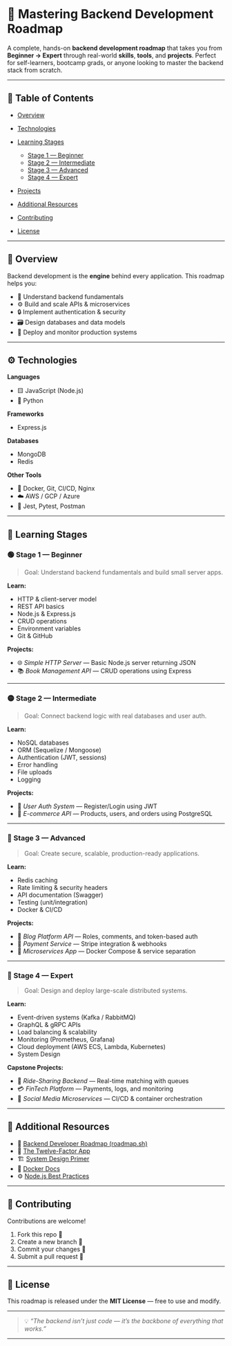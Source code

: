# 🚀 Mastering Backend Development Roadmap

A complete, hands-on **backend development roadmap** that takes you from **Beginner → Expert** through real-world **skills**, **tools**, and **projects**.
Perfect for self-learners, bootcamp grads, or anyone looking to master the backend stack from scratch.

---

## 🧭 Table of Contents

* [Overview](#-overview)
* [Technologies](#-technologies)
* [Learning Stages](#-learning-stages)

  * [Stage 1 — Beginner](#-stage-1--beginner)
  * [Stage 2 — Intermediate](#-stage-2--intermediate)
  * [Stage 3 — Advanced](#-stage-3--advanced)
  * [Stage 4 — Expert](#-stage-4--expert)
* [Projects](#-projects)
* [Additional Resources](#-additional-resources)
* [Contributing](#-contributing)
* [License](#-license)

---

## 🧩 Overview

Backend development is the **engine** behind every application.
This roadmap helps you:

* 🧠 Understand backend fundamentals
* ⚙️ Build and scale APIs & microservices
* 🔒 Implement authentication & security
* 🗃️ Design databases and data models
* 🚀 Deploy and monitor production systems

---

## ⚙️ Technologies

**Languages**

* 🟨 JavaScript (Node.js)
* 🐍 Python

**Frameworks**

* Express.js

**Databases**

* MongoDB
* Redis

**Other Tools**

* 🧰 Docker, Git, CI/CD, Nginx
* ☁️ AWS / GCP / Azure
* 🧪 Jest, Pytest, Postman

---

## 🧱 Learning Stages

### 🟢 Stage 1 — Beginner

> Goal: Understand backend fundamentals and build small server apps.

**Learn:**

* HTTP & client-server model
* REST API basics
* Node.js & Express.js
* CRUD operations
* Environment variables
* Git & GitHub

**Projects:**

* 🌐 *Simple HTTP Server* — Basic Node.js server returning JSON
* 📚 *Book Management API* — CRUD operations using Express

---

### 🟡 Stage 2 — Intermediate

> Goal: Connect backend logic with real databases and user auth.

**Learn:**

* NoSQL databases
* ORM (Sequelize / Mongoose)
* Authentication (JWT, sessions)
* Error handling
* File uploads
* Logging

**Projects:**

* 👤 *User Auth System* — Register/Login using JWT
* 🛒 *E-commerce API* — Products, users, and orders using PostgreSQL

---

### 🔵 Stage 3 — Advanced

> Goal: Create secure, scalable, production-ready applications.

**Learn:**

* Redis caching
* Rate limiting & security headers
* API documentation (Swagger)
* Testing (unit/integration)
* Docker & CI/CD

**Projects:**

* 📰 *Blog Platform API* — Roles, comments, and token-based auth
* 🧾 *Payment Service* — Stripe integration & webhooks
* 🧠 *Microservices App* — Docker Compose & service separation

---

### 🔴 Stage 4 — Expert

> Goal: Design and deploy large-scale distributed systems.

**Learn:**

* Event-driven systems (Kafka / RabbitMQ)
* GraphQL & gRPC APIs
* Load balancing & scalability
* Monitoring (Prometheus, Grafana)
* Cloud deployment (AWS ECS, Lambda, Kubernetes)
* System Design

**Capstone Projects:**

* 🚗 *Ride-Sharing Backend* — Real-time matching with queues
* 💳 *FinTech Platform* — Payments, logs, and monitoring
* 🧩 *Social Media Microservices* — CI/CD & container orchestration

---

## 🧠 Additional Resources

* 📘 [Backend Developer Roadmap (roadmap.sh)](https://roadmap.sh/backend)
* 🧩 [The Twelve-Factor App](https://12factor.net/)
* 🏗️ [System Design Primer](https://github.com/donnemartin/system-design-primer)
* 🐳 [Docker Docs](https://docs.docker.com/)
* ⚙️ [Node.js Best Practices](https://github.com/goldbergyoni/nodebestpractices)

---

## 💬 Contributing

Contributions are welcome!

1. Fork this repo 🍴
2. Create a new branch 🌿
3. Commit your changes 💾
4. Submit a pull request 🚀

---

## 🏁 License

This roadmap is released under the **MIT License** — free to use and modify.

---

> 💡 *“The backend isn’t just code — it’s the backbone of everything that works.”*

---

